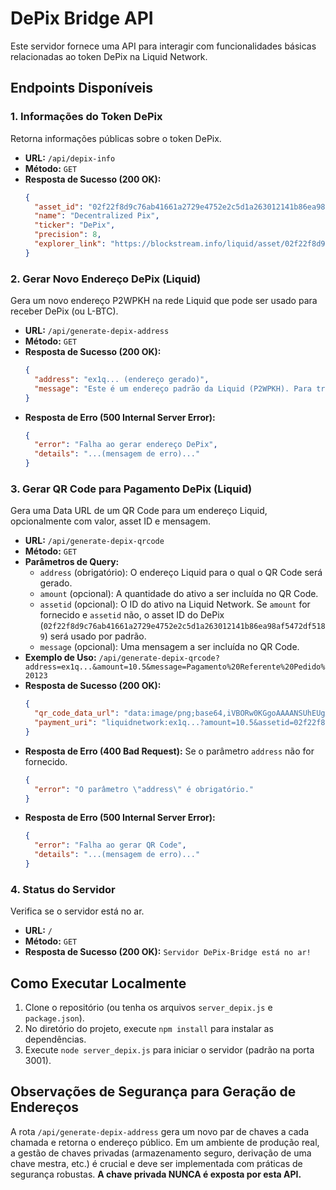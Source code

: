 # DePix Bridge API

Este servidor fornece uma API para interagir com funcionalidades básicas relacionadas ao token DePix na Liquid Network.

## Endpoints Disponíveis

### 1. Informações do Token DePix

Retorna informações públicas sobre o token DePix.

*   **URL:** `/api/depix-info`
*   **Método:** `GET`
*   **Resposta de Sucesso (200 OK):**
    ```json
    {
      "asset_id": "02f22f8d9c76ab41661a2729e4752e2c5d1a263012141b86ea98af5472df5189",
      "name": "Decentralized Pix",
      "ticker": "DePix",
      "precision": 8,
      "explorer_link": "https://blockstream.info/liquid/asset/02f22f8d9c76ab41661a2729e4752e2c5d1a263012141b86ea98af5472df5189"
    }
    ```

### 2. Gerar Novo Endereço DePix (Liquid) 

Gera um novo endereço P2WPKH na rede Liquid que pode ser usado para receber DePix (ou L-BTC).

*   **URL:** `/api/generate-depix-address`
*   **Método:** `GET`
*   **Resposta de Sucesso (200 OK):**
    ```json
    {
      "address": "ex1q... (endereço gerado)",
      "message": "Este é um endereço padrão da Liquid (P2WPKH). Para transações confidenciais completas, a gestão de blinding keys é necessária."
    }
    ```
*   **Resposta de Erro (500 Internal Server Error):**
    ```json
    {
      "error": "Falha ao gerar endereço DePix",
      "details": "...(mensagem de erro)..."
    }
    ```

### 3. Gerar QR Code para Pagamento DePix (Liquid)

Gera uma Data URL de um QR Code para um endereço Liquid, opcionalmente com valor, asset ID e mensagem.

*   **URL:** `/api/generate-depix-qrcode`
*   **Método:** `GET`
*   **Parâmetros de Query:**
    *   `address` (obrigatório): O endereço Liquid para o qual o QR Code será gerado.
    *   `amount` (opcional): A quantidade do ativo a ser incluída no QR Code.
    *   `assetid` (opcional): O ID do ativo na Liquid Network. Se `amount` for fornecido e `assetid` não, o asset ID do DePix (`02f22f8d9c76ab41661a2729e4752e2c5d1a263012141b86ea98af5472df5189`) será usado por padrão.
    *   `message` (opcional): Uma mensagem a ser incluída no QR Code.
*   **Exemplo de Uso:**
    `/api/generate-depix-qrcode?address=ex1q...&amount=10.5&message=Pagamento%20Referente%20Pedido%20123`
*   **Resposta de Sucesso (200 OK):**
    ```json
    {
      "qr_code_data_url": "data:image/png;base64,iVBORw0KGgoAAAANSUhEUgAAAPQAAAD0CAYAAACsLwv+... (dados da imagem)",
      "payment_uri": "liquidnetwork:ex1q...?amount=10.5&assetid=02f22f8d9c76ab41661a2729e4752e2c5d1a263012141b86ea98af5472df5189&message=Pagamento%20Referente%20Pedido%20123"
    }
    ```
*   **Resposta de Erro (400 Bad Request):** Se o parâmetro `address` não for fornecido.
    ```json
    {
      "error": "O parâmetro \"address\" é obrigatório."
    }
    ```
*   **Resposta de Erro (500 Internal Server Error):**
    ```json
    {
      "error": "Falha ao gerar QR Code",
      "details": "...(mensagem de erro)..."
    }
    ```

### 4. Status do Servidor

Verifica se o servidor está no ar.

*   **URL:** `/`
*   **Método:** `GET`
*   **Resposta de Sucesso (200 OK):**
    `Servidor DePix-Bridge está no ar!`

## Como Executar Localmente

1.  Clone o repositório (ou tenha os arquivos `server_depix.js` e `package.json`).
2.  No diretório do projeto, execute `npm install` para instalar as dependências.
3.  Execute `node server_depix.js` para iniciar o servidor (padrão na porta 3001).

## Observações de Segurança para Geração de Endereços

A rota `/api/generate-depix-address` gera um novo par de chaves a cada chamada e retorna o endereço público. Em um ambiente de produção real, a gestão de chaves privadas (armazenamento seguro, derivação de uma chave mestra, etc.) é crucial e deve ser implementada com práticas de segurança robustas. **A chave privada NUNCA é exposta por esta API.**
